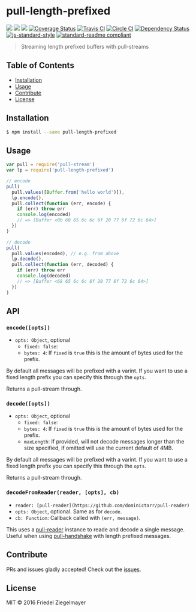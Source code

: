 # pull-length-prefixed

[![](https://img.shields.io/badge/made%20by-Protocol%20Labs-blue.svg?style=flat-square)](http://ipn.io)
[![](https://img.shields.io/badge/project-IPFS-blue.svg?style=flat-square)](http://ipfs.io/)
[![](https://img.shields.io/badge/freenode-%23ipfs-blue.svg?style=flat-square)](http://webchat.freenode.net/?channels=%23ipfs)
[![Coverage Status](https://coveralls.io/repos/github/dignifiedquire/pull-length-prefixed/badge.svg?branch=master)](https://coveralls.io/github/dignifiedquire/pull-length-prefixed?branch=master)
[![Travis CI](https://travis-ci.org/dignifiedquire/pull-length-prefixed.svg?branch=master)](https://travis-ci.org/dignifiedquire/pull-length-prefixed)
[![Circle CI](https://circleci.com/gh/dignifiedquire/pull-length-prefixed.svg?style=svg)](https://circleci.com/gh/dignifiedquire/pull-length-prefixed)
[![Dependency Status](https://david-dm.org/dignifiedquire/pull-length-prefixed.svg?style=flat-square)](https://david-dm.org/dignifiedquire/pull-length-prefixed) [![js-standard-style](https://img.shields.io/badge/code%20style-standard-brightgreen.svg?style=flat-square)](https://github.com/feross/standard)
[![standard-readme compliant](https://img.shields.io/badge/standard--readme-OK-green.svg?style=flat-square)](https://github.com/RichardLitt/standard-readme)

> Streaming length prefixed buffers with pull-streams

## Table of Contents

- [Installation](#installation)
- [Usage](#usage)
- [Contribute](#contribute)
- [License](#license)

## Installation

```bash
$ npm install --save pull-length-prefixed
```

## Usage

```js
var pull = require('pull-stream')
var lp = require('pull-length-prefixed')

// encode
pull(
  pull.values([Buffer.from('hello world')]),
  lp.encode(),
  pull.collect(function (err, encode) {
    if (err) throw err
    console.log(encoded)
    // => [Buffer <0b 68 65 6c 6c 6f 20 77 6f 72 6c 64>]
  })
)

// decode
pull(
  pull.values(encoded), // e.g. from above
  lp.decode(),
  pull.collect(function (err, decoded) {
    if (err) throw err
    console.log(decoded)
    // => [Buffer <68 65 6c 6c 6f 20 77 6f 72 6c 64>]
  })
)
```

## API

### `encode([opts])`

- `opts: Object`, optional
  - `fixed: false`:
  - `bytes: 4`: If `fixed` is `true` this is the amount of bytes used for the prefix.

By default all messages will be prefixed with a varint. If you want to use a fixed length prefix you can specify this through the `opts`.

Returns a pull-stream through.

### `decode([opts])`

- `opts: Object`, optional
  - `fixed: false`:
  - `bytes: 4`: If `fixed` is `true` this is the amount of bytes used for the prefix.
  - `maxLength`: If provided, will not decode messages longer than the size specified, if omitted will use the current default of 4MB.

By default all messages will be prefixed with a varint. If you want to use a fixed length prefix you can specify this through the `opts`.


Returns a pull-stream through.

### `decodeFromReader(reader, [opts], cb)`

- `reader: [pull-reader](https://github.com/dominictarr/pull-reader)`
- `opts: Object`, optional. Same as for `decode`.
- `cb: Function`: Callback called with `(err, message)`.

This uses a [pull-reader](https://github.com/dominictarr/pull-reader) instance to reade and decode a single message. Useful when using [pull-handshake](https://github.com/pull-stream/pull-handshake) with length prefixed messages.


## Contribute

PRs and issues gladly accepted! Check out the [issues](//github.com/dignifiedquire/pull-length-prefixed/issues).

## License

MIT © 2016 Friedel Ziegelmayer
